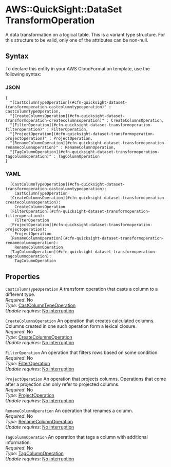 # AWS::QuickSight::DataSet TransformOperation<a name="aws-properties-quicksight-dataset-transformoperation"></a>

A data transformation on a logical table\. This is a variant type structure\. For this structure to be valid, only one of the attributes can be non\-null\.

## Syntax<a name="aws-properties-quicksight-dataset-transformoperation-syntax"></a>

To declare this entity in your AWS CloudFormation template, use the following syntax:

### JSON<a name="aws-properties-quicksight-dataset-transformoperation-syntax.json"></a>

```
{
  "[CastColumnTypeOperation](#cfn-quicksight-dataset-transformoperation-castcolumntypeoperation)" : CastColumnTypeOperation,
  "[CreateColumnsOperation](#cfn-quicksight-dataset-transformoperation-createcolumnsoperation)" : CreateColumnsOperation,
  "[FilterOperation](#cfn-quicksight-dataset-transformoperation-filteroperation)" : FilterOperation,
  "[ProjectOperation](#cfn-quicksight-dataset-transformoperation-projectoperation)" : ProjectOperation,
  "[RenameColumnOperation](#cfn-quicksight-dataset-transformoperation-renamecolumnoperation)" : RenameColumnOperation,
  "[TagColumnOperation](#cfn-quicksight-dataset-transformoperation-tagcolumnoperation)" : TagColumnOperation
}
```

### YAML<a name="aws-properties-quicksight-dataset-transformoperation-syntax.yaml"></a>

```
  [CastColumnTypeOperation](#cfn-quicksight-dataset-transformoperation-castcolumntypeoperation):
    CastColumnTypeOperation
  [CreateColumnsOperation](#cfn-quicksight-dataset-transformoperation-createcolumnsoperation):
    CreateColumnsOperation
  [FilterOperation](#cfn-quicksight-dataset-transformoperation-filteroperation):
    FilterOperation
  [ProjectOperation](#cfn-quicksight-dataset-transformoperation-projectoperation):
    ProjectOperation
  [RenameColumnOperation](#cfn-quicksight-dataset-transformoperation-renamecolumnoperation):
    RenameColumnOperation
  [TagColumnOperation](#cfn-quicksight-dataset-transformoperation-tagcolumnoperation):
    TagColumnOperation
```

## Properties<a name="aws-properties-quicksight-dataset-transformoperation-properties"></a>

`CastColumnTypeOperation` <a name="cfn-quicksight-dataset-transformoperation-castcolumntypeoperation"></a>
A transform operation that casts a column to a different type\.  
_Required_: No  
_Type_: [CastColumnTypeOperation](aws-properties-quicksight-dataset-castcolumntypeoperation.md)  
_Update requires_: [No interruption](https://docs.aws.amazon.com/AWSCloudFormation/latest/UserGuide/using-cfn-updating-stacks-update-behaviors.html#update-no-interrupt)

`CreateColumnsOperation` <a name="cfn-quicksight-dataset-transformoperation-createcolumnsoperation"></a>
An operation that creates calculated columns\. Columns created in one such operation form a lexical closure\.  
_Required_: No  
_Type_: [CreateColumnsOperation](aws-properties-quicksight-dataset-createcolumnsoperation.md)  
_Update requires_: [No interruption](https://docs.aws.amazon.com/AWSCloudFormation/latest/UserGuide/using-cfn-updating-stacks-update-behaviors.html#update-no-interrupt)

`FilterOperation` <a name="cfn-quicksight-dataset-transformoperation-filteroperation"></a>
An operation that filters rows based on some condition\.  
_Required_: No  
_Type_: [FilterOperation](aws-properties-quicksight-dataset-filteroperation.md)  
_Update requires_: [No interruption](https://docs.aws.amazon.com/AWSCloudFormation/latest/UserGuide/using-cfn-updating-stacks-update-behaviors.html#update-no-interrupt)

`ProjectOperation` <a name="cfn-quicksight-dataset-transformoperation-projectoperation"></a>
An operation that projects columns\. Operations that come after a projection can only refer to projected columns\.  
_Required_: No  
_Type_: [ProjectOperation](aws-properties-quicksight-dataset-projectoperation.md)  
_Update requires_: [No interruption](https://docs.aws.amazon.com/AWSCloudFormation/latest/UserGuide/using-cfn-updating-stacks-update-behaviors.html#update-no-interrupt)

`RenameColumnOperation` <a name="cfn-quicksight-dataset-transformoperation-renamecolumnoperation"></a>
An operation that renames a column\.  
_Required_: No  
_Type_: [RenameColumnOperation](aws-properties-quicksight-dataset-renamecolumnoperation.md)  
_Update requires_: [No interruption](https://docs.aws.amazon.com/AWSCloudFormation/latest/UserGuide/using-cfn-updating-stacks-update-behaviors.html#update-no-interrupt)

`TagColumnOperation` <a name="cfn-quicksight-dataset-transformoperation-tagcolumnoperation"></a>
An operation that tags a column with additional information\.  
_Required_: No  
_Type_: [TagColumnOperation](aws-properties-quicksight-dataset-tagcolumnoperation.md)  
_Update requires_: [No interruption](https://docs.aws.amazon.com/AWSCloudFormation/latest/UserGuide/using-cfn-updating-stacks-update-behaviors.html#update-no-interrupt)
